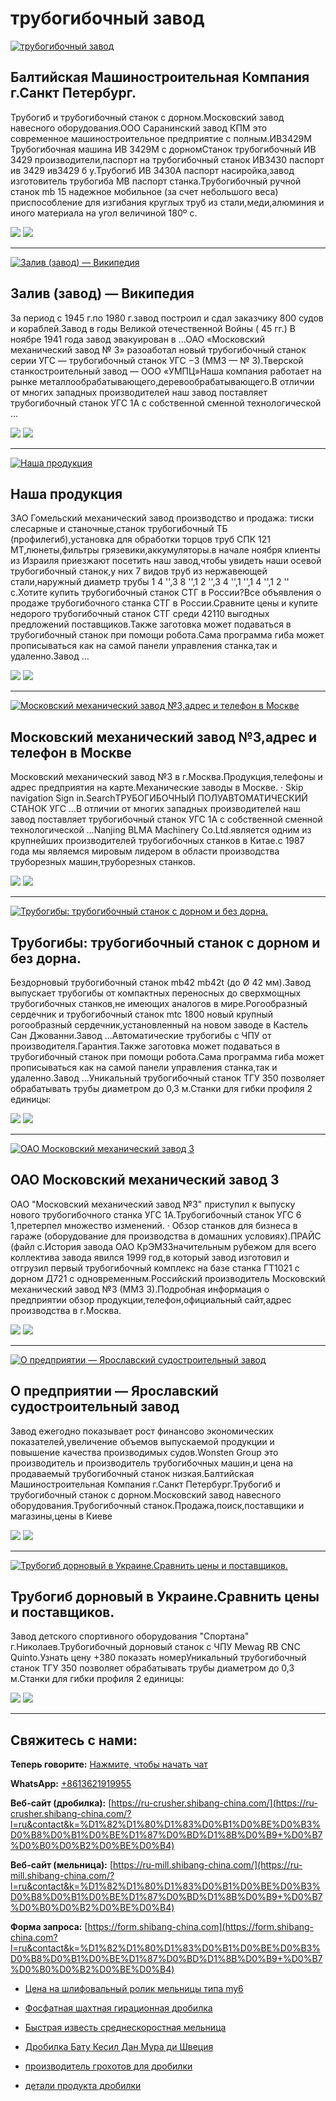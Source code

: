 # трубогибочный завод

<a href="https://swt.shibang-china.com/?l=ru&img&k=%D1%82%D1%80%D1%83%D0%B1%D0%BE%D0%B3%D0%B8%D0%B1%D0%BE%D1%87%D0%BD%D1%8B%D0%B9+%D0%B7%D0%B0%D0%B2%D0%BE%D0%B4" target="_blank">![трубогибочный завод](http://static.shibang-china.com/all-800x300/919.jpg)</a>

## Балтийская Машиностроительная Компания г.Санкт Петербург.
Трубогиб и трубогибочный станок с дорном.Московский завод навесного оборудования.ООО Саранинский завод КПМ это современное машиностроительное предприятие с полным.ИВ3429М Трубогибочная машина ИВ 3429М с дорномСтанок трубогибочный ИВ 3429 производители,паспорт на трубогибочный станок ИВ3430 паспорт ив 3429 ив3429 б у.Трубогиб ИВ 3430А паспорт насиройка,завод изготовитель трубогиба МВ паспорт станка.Трубогибочный ручной станок mb 15 надежное мобильное (за счет небольшого веса) приспособление для изгибания круглых труб из стали,меди,алюминия и иного материала на угол величиной 180&#186; с.


<a href="https://whatsapp.shibangsoft.com/WhatsApp.php" target="_blank" title="WhatsApp">![](http://static.shibang-china.com/icon/whatsapp.png)</a> <a href="https://swt.shibang-china.com/?l=ru&icon&k=%D1%82%D1%80%D1%83%D0%B1%D0%BE%D0%B3%D0%B8%D0%B1%D0%BE%D1%87%D0%BD%D1%8B%D0%B9+%D0%B7%D0%B0%D0%B2%D0%BE%D0%B4" target="_blank">![](http://static.shibang-china.com/icon/chat-ru.png)</a>

---

<a href="https://swt.shibang-china.com/?l=ru&img&k=%D1%82%D1%80%D1%83%D0%B1%D0%BE%D0%B3%D0%B8%D0%B1%D0%BE%D1%87%D0%BD%D1%8B%D0%B9+%D0%B7%D0%B0%D0%B2%D0%BE%D0%B4" target="_blank">![Залив (завод) — Википедия](http://static.shibang-china.com/all-800x300/687.jpg)</a>

## Залив (завод) — Википедия
За период с 1945 г.по 1980 г.завод построил и сдал заказчику 800 судов и кораблей.Завод в годы Великой отечественной Войны ( 45 гг.) В ноябре 1941 года завод эвакуирован в …ОАО &#171;Московский механический завод № 3&#187; разоаботал новый трубогибочный станок серии УГС — трубогибочный станок УГС −3 (ММЗ — № 3).Тверской станкостроительный завод — ООО &#171;УМПЦ&#187;Наша компания работает на рынке металлообрабатывающего,деревообрабатывающего.В отличии от многих западных производителей наш завод поставляет трубогибочный станок УГС 1А с собственной сменной технологической …


<a href="https://whatsapp.shibangsoft.com/WhatsApp.php" target="_blank" title="WhatsApp">![](http://static.shibang-china.com/icon/whatsapp.png)</a> <a href="https://swt.shibang-china.com/?l=ru&icon&k=%D1%82%D1%80%D1%83%D0%B1%D0%BE%D0%B3%D0%B8%D0%B1%D0%BE%D1%87%D0%BD%D1%8B%D0%B9+%D0%B7%D0%B0%D0%B2%D0%BE%D0%B4" target="_blank">![](http://static.shibang-china.com/icon/chat-ru.png)</a>

---

<a href="https://swt.shibang-china.com/?l=ru&img&k=%D1%82%D1%80%D1%83%D0%B1%D0%BE%D0%B3%D0%B8%D0%B1%D0%BE%D1%87%D0%BD%D1%8B%D0%B9+%D0%B7%D0%B0%D0%B2%D0%BE%D0%B4" target="_blank">![Наша продукция](http://static.shibang-china.com/all-800x300/600.jpg)</a>

## Наша продукция
ЗАО Гомельский механический завод производство и продажа: тиски слесарные и станочные,станок трубогибочный ТБ (профилегиб),установка для обработки торцов труб СПК 121 МТ,люнеты,фильтры грязевики,аккумуляторы.в начале ноября клиенты из Израиля приезжают посетить наш завод,чтобы увидеть наши осевой трубогибочный станок,у них 7 видов труб из нержавеющей стали,наружный диаметр трубы 1 4 '',3 8 '',1 2 '',3 4 '',1 '',1 4 '',1 2 '' с.Хотите купить трубогибочный станок СТГ в России?Все объявления о продаже трубогибочного станка СТГ в России.Сравните цены и купите недорого трубогибочный станок СТГ среди 42110 выгодных предложений поставщиков.Также заготовка может подаваться в трубогибочный станок при помощи робота.Сама программа гиба может прописываться как на самой панели управления станка,так и удаленно.Завод …


<a href="https://whatsapp.shibangsoft.com/WhatsApp.php" target="_blank" title="WhatsApp">![](http://static.shibang-china.com/icon/whatsapp.png)</a> <a href="https://swt.shibang-china.com/?l=ru&icon&k=%D1%82%D1%80%D1%83%D0%B1%D0%BE%D0%B3%D0%B8%D0%B1%D0%BE%D1%87%D0%BD%D1%8B%D0%B9+%D0%B7%D0%B0%D0%B2%D0%BE%D0%B4" target="_blank">![](http://static.shibang-china.com/icon/chat-ru.png)</a>

---

<a href="https://swt.shibang-china.com/?l=ru&img&k=%D1%82%D1%80%D1%83%D0%B1%D0%BE%D0%B3%D0%B8%D0%B1%D0%BE%D1%87%D0%BD%D1%8B%D0%B9+%D0%B7%D0%B0%D0%B2%D0%BE%D0%B4" target="_blank">![Московский механический завод №3,адрес и телефон в Москве](http://static.shibang-china.com/all-800x300/1420.jpg)</a>

## Московский механический завод №3,адрес и телефон в Москве
Московский механический завод №3 в г.Москва.Продукция,телефоны и адрес предприятия на карте.Механические заводы в Москве.&nbsp;&#0183;&#32;Skip navigation Sign in.SearchТРУБОГИБОЧНЫЙ ПОЛУАВТОМАТИЧЕСКИЙ СТАНОК УГС …В отличии от многих западных производителей наш завод поставляет трубогибочный станок УГС 1А с собственной сменной технологической …Nanjing BLMA Machinery Co.Ltd.является одним из крупнейших производителей трубогибочных станков в Китае.с 1987 года мы являемся мировым лидером в области производства труборезных машин,труборезных станков.


<a href="https://whatsapp.shibangsoft.com/WhatsApp.php" target="_blank" title="WhatsApp">![](http://static.shibang-china.com/icon/whatsapp.png)</a> <a href="https://swt.shibang-china.com/?l=ru&icon&k=%D1%82%D1%80%D1%83%D0%B1%D0%BE%D0%B3%D0%B8%D0%B1%D0%BE%D1%87%D0%BD%D1%8B%D0%B9+%D0%B7%D0%B0%D0%B2%D0%BE%D0%B4" target="_blank">![](http://static.shibang-china.com/icon/chat-ru.png)</a>

---

<a href="https://swt.shibang-china.com/?l=ru&img&k=%D1%82%D1%80%D1%83%D0%B1%D0%BE%D0%B3%D0%B8%D0%B1%D0%BE%D1%87%D0%BD%D1%8B%D0%B9+%D0%B7%D0%B0%D0%B2%D0%BE%D0%B4" target="_blank">![Трубогибы: трубогибочный станок с дорном и без дорна.](http://static.shibang-china.com/all-800x300/1342.jpg)</a>

## Трубогибы: трубогибочный станок с дорном и без дорна.
Бездорновый трубогибочный станок mb42 mb42t (до &#216; 42 мм).Завод выпускает трубогибы от компактных переносных до сверхмощных трубогибочных станков,не имеющих аналогов в мире.Рогообразный сердечник и трубогибочный станок mtc 1800 новый крупный рогообразный сердечник,установленный на новом заводе в Кастель Сан Джованни.Завод …Автоматические трубогибы с ЧПУ от производителя.Гарантия.Также заготовка может подаваться в трубогибочный станок при помощи робота.Сама программа гиба может прописываться как на самой панели управления станка,так и удаленно.Завод …Уникальный трубогибочный станок ТГУ 350 позволяет обрабатывать трубы диаметром до 0,3 м.Станки для гибки профиля 2 единицы:


<a href="https://whatsapp.shibangsoft.com/WhatsApp.php" target="_blank" title="WhatsApp">![](http://static.shibang-china.com/icon/whatsapp.png)</a> <a href="https://swt.shibang-china.com/?l=ru&icon&k=%D1%82%D1%80%D1%83%D0%B1%D0%BE%D0%B3%D0%B8%D0%B1%D0%BE%D1%87%D0%BD%D1%8B%D0%B9+%D0%B7%D0%B0%D0%B2%D0%BE%D0%B4" target="_blank">![](http://static.shibang-china.com/icon/chat-ru.png)</a>

---

<a href="https://swt.shibang-china.com/?l=ru&img&k=%D1%82%D1%80%D1%83%D0%B1%D0%BE%D0%B3%D0%B8%D0%B1%D0%BE%D1%87%D0%BD%D1%8B%D0%B9+%D0%B7%D0%B0%D0%B2%D0%BE%D0%B4" target="_blank">![ОАО Московский механический завод 3](http://static.shibang-china.com/all-800x300/1448.jpg)</a>

## ОАО Московский механический завод 3
ОАО &quot;Московский механический завод №3&quot; приступил к выпуску нового трубогибочного станка УГС 1А.Трубогибочный станок УГС 6 1,претерпел множество изменений.&nbsp;&#0183;&#32;Обзор станков для бизнеса в гараже (оборудование для производства в домашних условиях).ПРАЙС (файл с.История завода ОАО КрЭМЗЗначительным рубежом для всего коллектива завода явился 1999 год,в который завод изготовил и отгрузил первый трубогибочный комплекс на базе станка ГТ1021 с дорном Д721 с одновременным.Российский производитель Московский механический завод №3 (ММЗ 3).Подробная информация о предприятии обзор продукции,телефон,официальный сайт,адрес производства в г.Москва.


<a href="https://whatsapp.shibangsoft.com/WhatsApp.php" target="_blank" title="WhatsApp">![](http://static.shibang-china.com/icon/whatsapp.png)</a> <a href="https://swt.shibang-china.com/?l=ru&icon&k=%D1%82%D1%80%D1%83%D0%B1%D0%BE%D0%B3%D0%B8%D0%B1%D0%BE%D1%87%D0%BD%D1%8B%D0%B9+%D0%B7%D0%B0%D0%B2%D0%BE%D0%B4" target="_blank">![](http://static.shibang-china.com/icon/chat-ru.png)</a>

---

<a href="https://swt.shibang-china.com/?l=ru&img&k=%D1%82%D1%80%D1%83%D0%B1%D0%BE%D0%B3%D0%B8%D0%B1%D0%BE%D1%87%D0%BD%D1%8B%D0%B9+%D0%B7%D0%B0%D0%B2%D0%BE%D0%B4" target="_blank">![О предприятии — Ярославский судостроительный завод](http://static.shibang-china.com/all-800x300/1507.jpg)</a>

## О предприятии — Ярославский судостроительный завод
Завод ежегодно показывает рост финансово экономических показателей,увеличение объемов выпускаемой продукции и повышение качества производимых судов.Wonsten Group это производитель и производитель трубогибочных машин,и цена на продаваемый трубогибочный станок низкая.Балтийская Машиностроительная Компания г.Санкт Петербург.Трубогиб и трубогибочный станок с дорном.Московский завод навесного оборудования.Трубогибочный станок.Продажа,поиск,поставщики и магазины,цены в Киеве


<a href="https://whatsapp.shibangsoft.com/WhatsApp.php" target="_blank" title="WhatsApp">![](http://static.shibang-china.com/icon/whatsapp.png)</a> <a href="https://swt.shibang-china.com/?l=ru&icon&k=%D1%82%D1%80%D1%83%D0%B1%D0%BE%D0%B3%D0%B8%D0%B1%D0%BE%D1%87%D0%BD%D1%8B%D0%B9+%D0%B7%D0%B0%D0%B2%D0%BE%D0%B4" target="_blank">![](http://static.shibang-china.com/icon/chat-ru.png)</a>

---

<a href="https://swt.shibang-china.com/?l=ru&img&k=%D1%82%D1%80%D1%83%D0%B1%D0%BE%D0%B3%D0%B8%D0%B1%D0%BE%D1%87%D0%BD%D1%8B%D0%B9+%D0%B7%D0%B0%D0%B2%D0%BE%D0%B4" target="_blank">![Трубогиб дорновый в Украине.Сравнить цены и поставщиков.](http://static.shibang-china.com/all-800x300/418.jpg)</a>

## Трубогиб дорновый в Украине.Сравнить цены и поставщиков.
Завод детского спортивного оборудования &quot;Спортана&quot; г.Николаев.Трубогибочный дорновый станок с ЧПУ Mewag RB CNC Quinto.Узнать цену +380 показать номерУникальный трубогибочный станок ТГУ 350 позволяет обрабатывать трубы диаметром до 0,3 м.Станки для гибки профиля 2 единицы:

<a href="https://whatsapp.shibangsoft.com/WhatsApp.php" target="_blank" title="WhatsApp">![](http://static.shibang-china.com/icon/whatsapp.png)</a> <a href="https://swt.shibang-china.com/?l=ru&icon&k=%D1%82%D1%80%D1%83%D0%B1%D0%BE%D0%B3%D0%B8%D0%B1%D0%BE%D1%87%D0%BD%D1%8B%D0%B9+%D0%B7%D0%B0%D0%B2%D0%BE%D0%B4" target="_blank">![](http://static.shibang-china.com/icon/chat-ru.png)</a>

---
## Свяжитесь с нами:

**Теперь говорите:** [Нажмите, чтобы начать чат](https://swt.shibang-china.com?l=ru&contact&k=%D1%82%D1%80%D1%83%D0%B1%D0%BE%D0%B3%D0%B8%D0%B1%D0%BE%D1%87%D0%BD%D1%8B%D0%B9+%D0%B7%D0%B0%D0%B2%D0%BE%D0%B4)

**WhatsApp:**  [+8613621919955](https://whatsapp.shibangsoft.com/WhatsApp.php)

**Веб-сайт (дробилка):** [https://ru-crusher.shibang-china.com/](https://ru-crusher.shibang-china.com/?l=ru&contact&k=%D1%82%D1%80%D1%83%D0%B1%D0%BE%D0%B3%D0%B8%D0%B1%D0%BE%D1%87%D0%BD%D1%8B%D0%B9+%D0%B7%D0%B0%D0%B2%D0%BE%D0%B4)

**Веб-сайт (мельница):** [https://ru-mill.shibang-china.com/](https://ru-mill.shibang-china.com/?l=ru&contact&k=%D1%82%D1%80%D1%83%D0%B1%D0%BE%D0%B3%D0%B8%D0%B1%D0%BE%D1%87%D0%BD%D1%8B%D0%B9+%D0%B7%D0%B0%D0%B2%D0%BE%D0%B4)

**Форма запроса:** [https://form.shibang-china.com](https://form.shibang-china.com?l=ru&contact&k=%D1%82%D1%80%D1%83%D0%B1%D0%BE%D0%B3%D0%B8%D0%B1%D0%BE%D1%87%D0%BD%D1%8B%D0%B9+%D0%B7%D0%B0%D0%B2%D0%BE%D0%B4)

* [Цена на шлифовальный ролик мельницы типа my6](../135/%D0%A6%D0%B5%D0%BD%D0%B0%20%D0%BD%D0%B0%20%D1%88%D0%BB%D0%B8%D1%84%D0%BE%D0%B2%D0%B0%D0%BB%D1%8C%D0%BD%D1%8B%D0%B9%20%D1%80%D0%BE%D0%BB%D0%B8%D0%BA%20%D0%BC%D0%B5%D0%BB%D1%8C%D0%BD%D0%B8%D1%86%D1%8B%20%D1%82%D0%B8%D0%BF%D0%B0%20my6.md)

* [Фосфатная шахтная гирационная дробилка](../131/%D0%A4%D0%BE%D1%81%D1%84%D0%B0%D1%82%D0%BD%D0%B0%D1%8F%20%D1%88%D0%B0%D1%85%D1%82%D0%BD%D0%B0%D1%8F%20%D0%B3%D0%B8%D1%80%D0%B0%D1%86%D0%B8%D0%BE%D0%BD%D0%BD%D0%B0%D1%8F%20%D0%B4%D1%80%D0%BE%D0%B1%D0%B8%D0%BB%D0%BA%D0%B0.md)

* [Быстрая известь среднескоростная мельница](../132/%D0%91%D1%8B%D1%81%D1%82%D1%80%D0%B0%D1%8F%20%D0%B8%D0%B7%D0%B2%D0%B5%D1%81%D1%82%D1%8C%20%D1%81%D1%80%D0%B5%D0%B4%D0%BD%D0%B5%D1%81%D0%BA%D0%BE%D1%80%D0%BE%D1%81%D1%82%D0%BD%D0%B0%D1%8F%20%D0%BC%D0%B5%D0%BB%D1%8C%D0%BD%D0%B8%D1%86%D0%B0.md)

* [Дробилка Бату Кесил Дан Мура ди Швеция](../132/%D0%94%D1%80%D0%BE%D0%B1%D0%B8%D0%BB%D0%BA%D0%B0%20%D0%91%D0%B0%D1%82%D1%83%20%D0%9A%D0%B5%D1%81%D0%B8%D0%BB%20%D0%94%D0%B0%D0%BD%20%D0%9C%D1%83%D1%80%D0%B0%20%D0%B4%D0%B8%20%D0%A8%D0%B2%D0%B5%D1%86%D0%B8%D1%8F.md)

* [производитель грохотов для дробилки](../134/%D0%BF%D1%80%D0%BE%D0%B8%D0%B7%D0%B2%D0%BE%D0%B4%D0%B8%D1%82%D0%B5%D0%BB%D1%8C%20%D0%B3%D1%80%D0%BE%D1%85%D0%BE%D1%82%D0%BE%D0%B2%20%D0%B4%D0%BB%D1%8F%20%D0%B4%D1%80%D0%BE%D0%B1%D0%B8%D0%BB%D0%BA%D0%B8.md)

* [детали продукта дробилки](../132/%D0%B4%D0%B5%D1%82%D0%B0%D0%BB%D0%B8%20%D0%BF%D1%80%D0%BE%D0%B4%D1%83%D0%BA%D1%82%D0%B0%20%D0%B4%D1%80%D0%BE%D0%B1%D0%B8%D0%BB%D0%BA%D0%B8.md)
